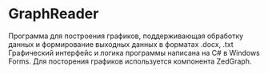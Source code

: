 # GraphReader
Программа для построения графиков, поддерживающая обработку данных и формирование выходных данных в форматах .docx, .txt
Графический интерфейс и логика программы написана на С# в Windows Forms. 
Для посторения графиков используется компонента ZedGraph. 

